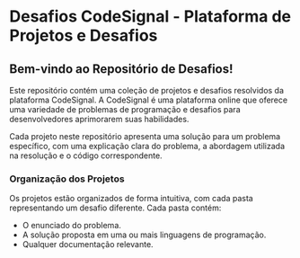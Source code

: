 # Desafios CodeSignal - Plataforma de Projetos e Desafios

## Bem-vindo ao Repositório de Desafios!

Este repositório contém uma coleção de projetos e desafios resolvidos da plataforma CodeSignal. A CodeSignal é uma plataforma online que oferece uma variedade de problemas de programação e desafios para desenvolvedores aprimorarem suas habilidades.

Cada projeto neste repositório apresenta uma solução para um problema específico, com uma explicação clara do problema, a abordagem utilizada na resolução e o código correspondente.

### Organização dos Projetos

Os projetos estão organizados de forma intuitiva, com cada pasta representando um desafio diferente. Cada pasta contém:

+ O enunciado do problema.
+ A solução proposta em uma ou mais linguagens de programação.
+ Qualquer documentação relevante.
